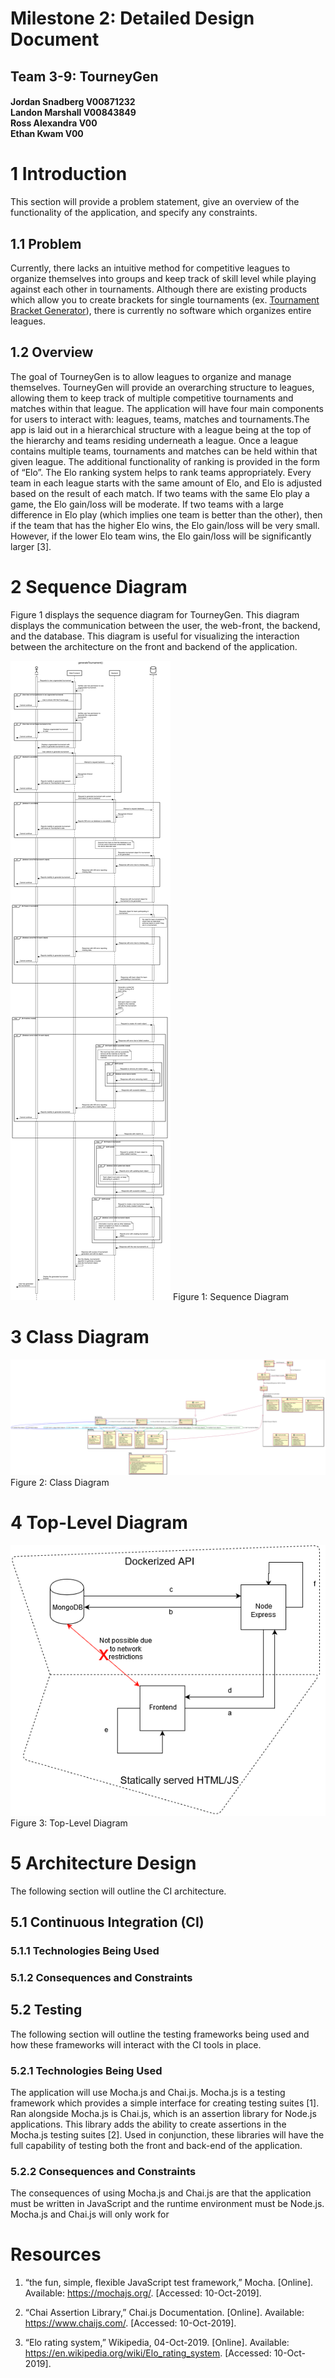 # Milestone 2: Detailed Design Document
## Team 3-9: TourneyGen

<h4>
Jordan Snadberg V00871232 <br/>
Landon Marshall V00843849 <br/>
Ross Alexandra V00 <br/>
Ethan Kwam V00

# 1 Introduction
This section will provide a problem statement, give an overview of the functionality of the application, and specify any constraints.

## 1.1 Problem
Currently, there lacks an intuitive method for competitive leagues to organize themselves into groups and keep track of skill level while playing against each other in tournaments. Although there are existing products which allow you to create brackets for single tournaments (ex. [Tournament Bracket Generator](https://challonge.com/tournament/bracket_generator)), there is currently no software which organizes entire leagues.

## 1.2 Overview
The goal of TourneyGen is to allow leagues to organize and manage themselves. TourneyGen will provide an overarching structure to leagues, allowing them to keep track of multiple competitive tournaments and matches within that league. The application will have four main components for users to interact with: leagues, teams, matches and tournaments.The app is laid out in a hierarchical structure with a league being at the top of the hierarchy and teams residing underneath a league. Once a league contains multiple teams, tournaments and matches can be held within that given league. The additional functionality of ranking is provided in the form of “Elo”. The Elo ranking system helps to rank teams appropriately. Every team in each league starts with the same amount of Elo, and Elo is adjusted based on the result of each match. If two teams with the same Elo play a game, the Elo gain/loss will be moderate. If two teams with a large difference in Elo play (which implies one team is better than the other), then if the team that has the higher Elo wins, the Elo gain/loss will be very small. However, if the lower Elo team wins, the Elo gain/loss will be significantly larger [3].


# 2 Sequence Diagram
Figure 1 displays the sequence diagram for TourneyGen. This diagram displays the communication between the user, the web-front, the backend, and the database. This diagram is useful for visualizing the interaction between the architecture on the front and backend of the application. 

![Sequence Diagram](./SequenceDiagram.png)
Figure 1: Sequence Diagram

# 3 Class Diagram
![Class Diagram](./plantuml.png)
Figure 2: Class Diagram

# 4 Top-Level Diagram 
![Top-Level Diagram](./tourneygen-tla.png)
Figure 3: Top-Level Diagram

# 5 Architecture Design
The following section will outline the CI architecture.
## 5.1 Continuous Integration (CI)

### 5.1.1 Technologies Being Used
### 5.1.2 Consequences and Constraints
## 5.2 Testing
The following section will outline the testing frameworks being used and how these frameworks will interact with the CI tools in place. 

### 5.2.1 Technologies Being Used
The application will use Mocha.js and Chai.js. Mocha.js is a testing framework which provides a simple interface for creating testing suites [1]. Ran alongside Mocha.js is Chai.js, which is an assertion library for Node.js applications. This library adds the ability to create assertions in the Mocha.js testing suites [2]. Used in conjunction, these libraries will have the full capability of testing both the front and back-end of the application. 

### 5.2.2 Consequences and Constraints
The consequences of using Mocha.js and Chai.js are that the application must be written in JavaScript and the runtime environment must be Node.js. Mocha.js and Chai.js will only work for 

# Resources 

1. “the fun, simple, flexible JavaScript test framework,” Mocha. [Online]. Available: 
https://mochajs.org/. [Accessed: 10-Oct-2019].

2. “Chai Assertion Library,” Chai.js Documentation. [Online]. Available: 
https://www.chaijs.com/. [Accessed: 10-Oct-2019].

3. “Elo rating system,” Wikipedia, 04-Oct-2019. [Online]. Available: 
https://en.wikipedia.org/wiki/Elo_rating_system. [Accessed: 10-Oct-2019].
